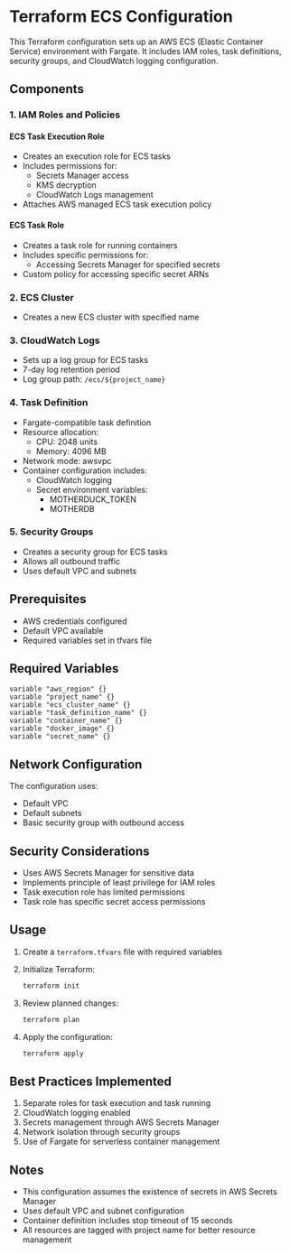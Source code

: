 # Terraform ECS Configuration

This Terraform configuration sets up an AWS ECS (Elastic Container Service) environment with Fargate. It includes IAM roles, task definitions, security groups, and CloudWatch logging configuration.

## Components

### 1. IAM Roles and Policies

#### ECS Task Execution Role

- Creates an execution role for ECS tasks
- Includes permissions for:
  - Secrets Manager access
  - KMS decryption
  - CloudWatch Logs management
- Attaches AWS managed ECS task execution policy

#### ECS Task Role

- Creates a task role for running containers
- Includes specific permissions for:
  - Accessing Secrets Manager for specified secrets
- Custom policy for accessing specific secret ARNs

### 2. ECS Cluster

- Creates a new ECS cluster with specified name

### 3. CloudWatch Logs

- Sets up a log group for ECS tasks
- 7-day log retention period
- Log group path: `/ecs/${project_name}`

### 4. Task Definition

- Fargate-compatible task definition
- Resource allocation:
  - CPU: 2048 units
  - Memory: 4096 MB
- Network mode: awsvpc
- Container configuration includes:
  - CloudWatch logging
  - Secret environment variables:
    - MOTHERDUCK_TOKEN
    - MOTHERDB

### 5. Security Groups

- Creates a security group for ECS tasks
- Allows all outbound traffic
- Uses default VPC and subnets

## Prerequisites

- AWS credentials configured
- Default VPC available
- Required variables set in tfvars file

## Required Variables

```hcl
variable "aws_region" {}
variable "project_name" {}
variable "ecs_cluster_name" {}
variable "task_definition_name" {}
variable "container_name" {}
variable "docker_image" {}
variable "secret_name" {}
```

## Network Configuration

The configuration uses:

- Default VPC
- Default subnets
- Basic security group with outbound access

## Security Considerations

- Uses AWS Secrets Manager for sensitive data
- Implements principle of least privilege for IAM roles
- Task execution role has limited permissions
- Task role has specific secret access permissions

## Usage

1. Create a `terraform.tfvars` file with required variables
2. Initialize Terraform:

   ```bash
   terraform init
   ```

3. Review planned changes:

   ```bash
   terraform plan
   ```

4. Apply the configuration:

   ```bash
   terraform apply
   ```

## Best Practices Implemented

1. Separate roles for task execution and task running
2. CloudWatch logging enabled
3. Secrets management through AWS Secrets Manager
4. Network isolation through security groups
5. Use of Fargate for serverless container management

## Notes

- This configuration assumes the existence of secrets in AWS Secrets Manager
- Uses default VPC and subnet configuration
- Container definition includes stop timeout of 15 seconds
- All resources are tagged with project name for better resource management
